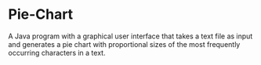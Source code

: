 # Pie-Chart
A Java program with a graphical user interface that takes a text file as input and generates a pie chart with proportional sizes of the most frequently occurring characters in a text.
